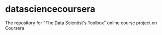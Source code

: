 datasciencecoursera
===================

The repository for "The Data Scientist's Toolbox" online course project on Coursera 
